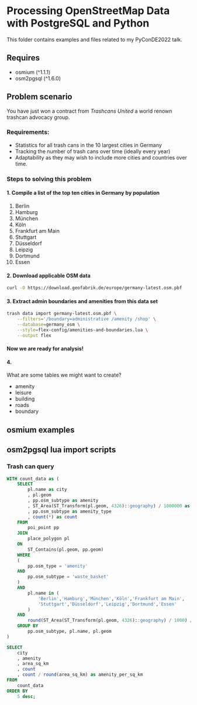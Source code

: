 # Processing OpenStreetMap Data with PostgreSQL and Python

This folder contains examples and files related to my PyConDE2022 talk.

## Requires

- osmium (^1.1.1)
- osm2pgsql (^1.6.0)

## Problem scenario

You have just won a contract from *Trashcans United* a world renown trashcan advocacy group.

### Requirements:

- Statistics for all trash cans in the 10 largest cities in Germany
- Tracking the number of trash cans over time (ideally every year)
- Adaptability as they may wish to include more cities and countries over time.

### Steps to solving this problem

#### 1. Compile a list of the top ten cities in Germany by population

1. Berlin
2. Hamburg
3. München
4. Köln
5. Frankfurt am Main
6. Stuttgart
7. Düsseldorf
8. Leipzig
9. Dortmund
10. Essen

#### 2. Download applicable OSM data

```bash
curl -O https://download.geofabrik.de/europe/germany-latest.osm.pbf
```

#### 3. Extract admin boundaries and amenities from this data set

```bash
trash data import germany-latest.osm.pbf \
    --filters='/boundary=administrative /amenity /shop' \
    --database=germany_osm \
    --style=flex-config/amenities-and-boundaries.lua \
    --output flex
```

#### Now we are ready for analysis!

#### 4.

What are some tables we might want to create?

- amenity
- leisure
- building
- roads
- boundary


## osmium examples

## osm2pgsql lua import scripts

### Trash can query

```sql
WITH count_data as (
	SELECT
		pl.name as city
		, pl.geom
		, pp.osm_subtype as amenity
		, ST_Area(ST_Transform(pl.geom, 4326)::geography) / 1000000 as area_sq_km
		, pp.osm_subtype as amenity_type
		, count(*) as count
	FROM
		poi_point pp
	JOIN
		place_polygon pl
	ON
		ST_Contains(pl.geom, pp.geom)
	WHERE
	(
		pp.osm_type = 'amenity'
	AND
		pp.osm_subtype = 'waste_basket'
	)
	AND
		pl.name in (
			'Berlin','Hamburg','München','Köln','Frankfurt am Main',
			'Stuttgart','Düsseldorf','Leipzig','Dortmund','Essen'
		)
	AND
		round(ST_Area(ST_Transform(pl.geom, 4326)::geography) / 1000) / 1000 > 1
	GROUP BY
		pp.osm_subtype, pl.name, pl.geom
)

SELECT 
	city
	, amenity
	, area_sq_km
	, count
	, count / round(area_sq_km) as amenity_per_sq_km
FROM 
	count_data
ORDER BY
	5 desc;
```